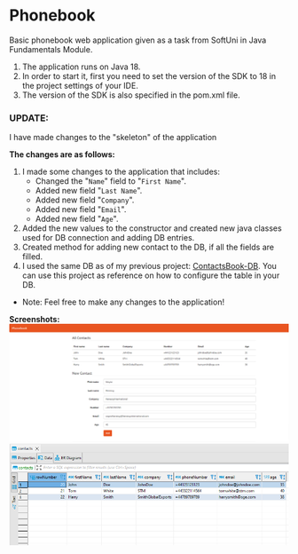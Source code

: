 # Phonebook

<p>

Basic phonebook web application given as a task from SoftUni in Java Fundamentals Module.</br>


1. The application runs on Java 18.
2. In order to start it, first you need to set the version of the SDK to 18 in the project settings of your IDE.</br>
3. The version of the SDK is also specified in the pom.xml file.</br>

</p>
<p>

### UPDATE:</br>

I have made changes to the "skeleton" of the application 

**The changes are as follows:**
1. I made some changes to the application that includes:
   * Changed the "``Name``" field to "``First Name``".
   * Added new field "``Last Name``".
   * Added new field "``Company``".
   * Added new field "``Email``".
   * Added new field "``Age``".
2. Added the new values to the constructor and created new java classes used for DB connection and adding DB entries.
3. Created method for adding new contact to the DB, if all the fields are filled.
4. I used the same DB as of my previous project: [ContactsBook-DB](https://github.com/NMKrastev/ContactsBook-DB). You can use this project as reference on how to configure the table in your DB.

</p>

* Note: Feel free to make any changes to the application!

**Screenshots:**
![phoneBookScreenshot](https://github.com/NMKrastev/phonebook/blob/dev/screenshots/Phonebook.png?raw=true "phonebook")
![DBEntryScreenshot](https://github.com/NMKrastev/phonebook/blob/dev/screenshots/DBEntries.PNG?raw=true "DBEntries")